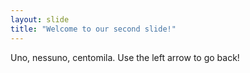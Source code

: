 ```yaml
---
layout: slide
title: "Welcome to our second slide!"
---
```

Uno, nessuno, centomila. 
Use the left arrow to go back!
